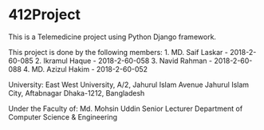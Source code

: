 # 412Project
This is a Telemedicine project using Python Django framework.

This project is done by the following members: 1. MD. Saif Laskar - 2018-2-60-085 2. Ikramul Haque - 2018-2-60-058 3. Navid Rahman - 2018-2-60-088 4. MD. Azizul Hakim - 2018-2-60-052

University: East West University, A/2, Jahurul Islam Avenue Jahurul Islam City, Aftabnagar Dhaka-1212, Bangladesh

Under the Faculty of: Md. Mohsin Uddin Senior Lecturer Department of Computer Science & Engineering


